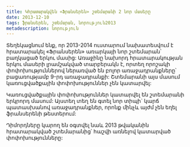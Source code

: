 ```yaml
---
title: Կհրատարակվեն «Ֆրանսերեն» շտեմարանի 2 նոր մասերը
date: 2013-12-10
tags: ֆրանսերեն, շտեմարան, նորություն2013
metadescription: նորություն
---
```


Տեղեկացնում ենք, որ 2013-2014 ուստարում նախատեսվում է հրատարակել «Ֆրանսերեն» առարկայի նոր շտեմարան՝ բաղկացած երկու մասից: Առաջինը նախորդ հրատարակության երկու մասերի լրամշակված տարբերակն է, որտեղ որոշակի փոփոխություններով ներառված են բոլոր առաջադրանքները՝ բացառությամբ 9-րդ առաջադրանքի: Շտեմարանի այս մասում կառուցվածքային փոփոխություններ չեն կատարվել:

Կառուցվածքային փոփոխություններ կատարվել են շտեմարանի երկրորդ մասում: Այստեղ տեղ են գտել նոր տիպի` կարճ պատասխանով առաջադրանքներ, որոնք մինչև այժմ չեն եղել ֆրանսերենի թեստերում:

Դիմորդները կարող են օգտվել նաև 2013 թվականին հրատարակված շտեմարանից՝ հաշվի առնելով կատարված փոփոխությունները:
